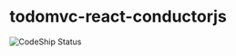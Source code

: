 todomvc-react-conductorjs
=========================

![CodeShip Status](https://www.codeship.io/projects/cee41e70-7402-0131-4b07-22a963844a35/status)
